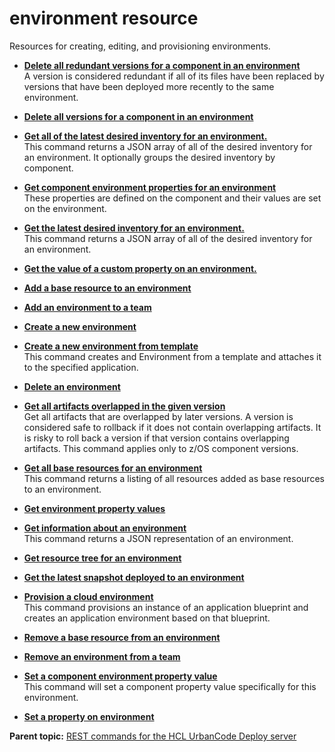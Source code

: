 # environment resource

Resources for creating, editing, and provisioning environments.

-   **[Delete all redundant versions for a component in an environment](../../com.udeploy.api.doc/topics/rest_cli_envid_redundantversions_componentid_delete.md)**  
 A version is considered redundant if all of its files have been replaced by versions that have been deployed more recently to the same environment.
-   **[Delete all versions for a component in an environment](../../com.udeploy.api.doc/topics/rest_cli_envid_versions_componentid_delete.md)**  

-   **[Get all of the latest desired inventory for an environment.](../../com.udeploy.api.doc/topics/rest_cli_envid_latestdesiredinventory_groupversions_get.md)**  
 This command returns a JSON array of all of the desired inventory for an environment. It optionally groups the desired inventory by component.
-   **[Get component environment properties for an environment](../../com.udeploy.api.doc/topics/rest_cli_environment_componentproperties_get.md)**  
 These properties are defined on the component and their values are set on the environment.
-   **[Get the latest desired inventory for an environment.](../../com.udeploy.api.doc/topics/rest_cli_envid_latestdesiredinventory__get.md)**  
 This command returns a JSON array of all of the desired inventory for an environment.
-   **[Get the value of a custom property on an environment.](../../com.udeploy.api.doc/topics/rest_cli_environment_getproperty_get.md)**  

-   **[Add a base resource to an environment](../../com.udeploy.api.doc/topics/rest_cli_environment_addbaseresource_put.md)**  

-   **[Add an environment to a team](../../com.udeploy.api.doc/topics/rest_cli_environment_teams_put.md)**  

-   **[Create a new environment](../../com.udeploy.api.doc/topics/rest_cli_environment_createenvironment_put.md)**  

-   **[Create a new environment from template](../../com.udeploy.api.doc/topics/rest_cli_environment_createenvironmentfromtemplate_put.md)**  
 This command creates and Environment from a template and attaches it to the specified application.
-   **[Delete an environment](../../com.udeploy.api.doc/topics/rest_cli_environment_deleteenvironment_delete.md)**  

-   **[Get all artifacts overlapped in the given version](../../com.udeploy.api.doc/topics/rest_cli_envid_componentid_resourceid_overlappingartifacts_versionid_get.md)**  
 Get all artifacts that are overlapped by later versions. A version is considered safe to rollback if it does not contain overlapping artifacts. It is risky to roll back a version if that version contains overlapping artifacts. This command applies only to z/OS component versions.
-   **[Get all base resources for an environment](../../com.udeploy.api.doc/topics/rest_cli_environment_getbaseresources_get.md)**  
 This command returns a listing of all resources added as base resources to an environment.
-   **[Get environment property values](../../com.udeploy.api.doc/topics/rest_cli_environment_getproperties_get.md)**  

-   **[Get information about an environment](../../com.udeploy.api.doc/topics/rest_cli_environment_info_get.md)**  
 This command returns a JSON representation of an environment.
-   **[Get resource tree for an environment](../../com.udeploy.api.doc/topics/rest_cli_environment_getenvironmentresourcetree_get.md)**  

-   **[Get the latest snapshot deployed to an environment](../../com.udeploy.api.doc/topics/rest_cli_env_snapshot_get.md)**  

-   **[Provision a cloud environment](../../com.udeploy.api.doc/topics/rest_cli_environment_provisionenvironment_put.md)**  
 This command provisions an instance of an application blueprint and creates an application environment based on that blueprint.
-   **[Remove a base resource from an environment](../../com.udeploy.api.doc/topics/rest_cli_environment_removebaseresource_put.md)**  

-   **[Remove an environment from a team](../../com.udeploy.api.doc/topics/rest_cli_environment_teams_delete.md)**  

-   **[Set a component environment property value](../../com.udeploy.api.doc/topics/rest_cli_environment_componentproperties_put.md)**  
 This command will set a component property value specifically for this environment.
-   **[Set a property on environment](../../com.udeploy.api.doc/topics/rest_cli_environment_propvalue_put.md)**  


**Parent topic:** [REST commands for the HCL UrbanCode Deploy server](../../com.udeploy.reference.doc/topics/rest_api_ref_commands.md)

